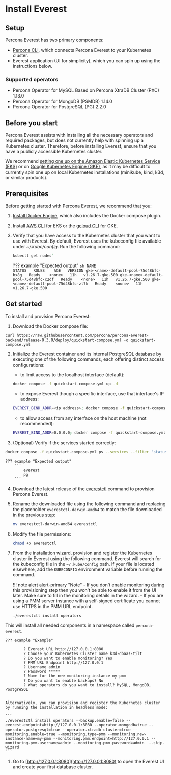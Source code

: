 # Install Everest

## Setup

Percona Everest has two primary components:

- [Percona CLI](https://github.com/percona/percona-everest-cli), which connects Percona Everest to your Kubernetes cluster.
- Everest application (UI for simplicity), which you can spin up using the instructions below.

### Supported operators

- Percona Operator for MySQL Based on Percona XtraDB Cluster (PXC) 1.13.0
- Percona Operator for MongoDB (PSMDB) 1.14.0
- Percona Operator for PostgreSQL (PG) 2.2.0

## Before you start

Percona Everest assists with installing all the necessary operators and required packages, but does not currently help with spinning up a Kubernetes cluster.
Therefore, before installing Everest, ensure that you have a publicly accessible Kubernetes cluster.

We recommend [setting one up on the Amazon Elastic Kubernetes Service (EKS)](../install/eks.md) or on [Google Kubernetes Engine (GKE)](../install/GKE-k8s-cluster), as it may be difficult to currently spin one up on local Kubernetes installations (minikube, kind, k3d, or similar products).

## Prerequisites

Before getting started with Percona Everest, we recommend that you:

1. [Install Docker Engine](hhttps://docs.docker.com/engine/install), which also includes the Docker compose plugin.
2. Install [AWS CLI](https://docs.aws.amazon.com/cli/latest/userguide/getting-started-install.html) for EKS or the [gcloud CLI](https://cloud.google.com/sdk/docs/install) for GKE.
3. Verify that you have access to the Kubernetes cluster that you want to use with Everest. By default, Everest uses the kubeconfig file available under *~/.kube/config*. Run the following command:
    ```sh 
    kubectl get nodes`
    ```

    ??? example "Expected output"
        ```sh
            NAME                                       STATUS   ROLES    AGE   VERSION
             gke-<name>-default-pool-75d48bfc-bx8g   Ready    <none>   11h   v1.26.7-gke.500
             gke-<name>-default-pool-75d48bfc-c2df   Ready    <none>   11h   v1.26.7-gke.500
             gke-<name>-default-pool-75d48bfc-zl7k   Ready    <none>   11h   v1.26.7-gke.500
        ```

## Get started

To install and provision Percona Everest:

1. Download the Docker compose file:
```
curl https://raw.githubusercontent.com/percona/percona-everest-backend/release-0.3.0/deploy/quickstart-compose.yml -o quickstart-compose.yml
```
2. Initialize the Everest container and its internal PostgreSQL database by executing one of the following commands, each offering distinct access configurations:

    - to limit access to the localhost interface (default):
    ```sh
    docker compose -f quickstart-compose.yml up -d
    ```
    - to expose Everest though a specific interface, use that interface's IP address: 
    ```sh
    EVEREST_BIND_ADDR=<ip address>; docker compose -f quickstart-compose.yml up -d
    ```
    - to allow access from any interface on the host machine (not recommended):
    ```sh
    EVEREST_BIND_ADDR=0.0.0.0; docker compose -f quickstart-compose.yml up -d
    ```
  
3. (Optional) Verify if the services started correctly:
```sh 
docker compose -f quickstart-compose.yml ps --services --filter 'status=running'
```

    ??? example "Expected output"
        ```
            everest
            pg
        ```

4. Download the latest release of the [everestctl](https://github.com/percona/percona-everest-cli/releases) command to provision Percona Everest.
5. Rename the downloaded file using the following command and replacing the placeholder `everestctl-darwin-amd64` to match the file downloaded in the previous step: 
    ```sh
    mv everestctl-darwin-amd64 everestctl
    ```
6. Modify the file permissions: 
    ```sh
    chmod +x everestctl
    ```
7. From the installation wizard, provision and register the Kubernetes cluster in Everest using the following command. Everest will search for the kubeconfig file in the `~/.kube/config` path. If your file is located elsewhere, add the `KUBECONFIG` environment variable before running the command.

    !!! note alert alert-primary "Note"
          - If you don't enable monitoring during this provisioning step then you won't be able to enable it from the UI later. Make sure to fill in the monitoring details in the wizard.
          - If you are using a PMM server instance with a self-signed certificate you cannot use HTTPS in the PMM URL endpoint.

    ```sh
    ./everestctl install operators
    ```
This will install all needed components in a namespace called `percona-everest`.
       

    ??? example "Example"
            
            ? Everest URL http://127.0.0.1:8080
            ? Choose your Kubernetes Cluster name k3d-dbaas-tilt
            ? Do you want to enable monitoring? Yes
            ? PMM URL Endpoint http://127.0.0.1
            ? Username admin
            ? Password *****
            ? Name for the new monitoring instance my-pmm
            ? Do you want to enable backups? No
            ? What operators do you want to install? MySQL, MongoDB, PostgreSQL
            

    Alternatively, you can provision and register the Kubernetes cluster by running the installation in headless mode:
        
    ```
    ./everestctl install operators --backup.enable=false --everest.endpoint=http://127.0.0.1:8080 --operator.mongodb=true --operator.postgresql=true --operator.xtradb-cluster=true --monitoring.enable=true --monitoring.type=pmm --monitoring.new-instance-name=my-pmm --monitoring.pmm.endpoint=http://127.0.0.1 --monitoring.pmm.username=admin --monitoring.pmm.password=admin  --skip-wizard
    ```

1. Go to [http://127.0.0.1:8080](http://127.0.0.1:8080) to open the Everest UI and create your first database cluster. 